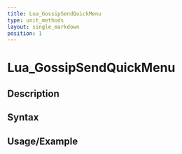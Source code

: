 ```yaml
---
title: Lua_GossipSendQuickMenu
type: unit_methods
layout: single_markdown
position: 1
---
```


# Lua_GossipSendQuickMenu

## Description

## Syntax

## Usage/Example


